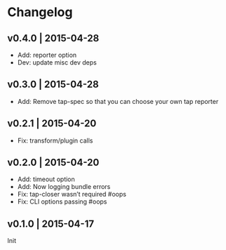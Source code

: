 # Changelog

## v0.4.0 | 2015-04-28
* Add: reporter option
* Dev: update misc dev deps

## v0.3.0 | 2015-04-28
* Add: Remove tap-spec so that you can choose your own tap reporter

## v0.2.1 | 2015-04-20
* Fix: transform/plugin calls

## v0.2.0 | 2015-04-20
* Add: timeout option
* Add: Now logging bundle errors
* Fix: tap-closer wasn’t required #oops
* Fix: CLI options passing #oops

## v0.1.0 | 2015-04-17
Init




